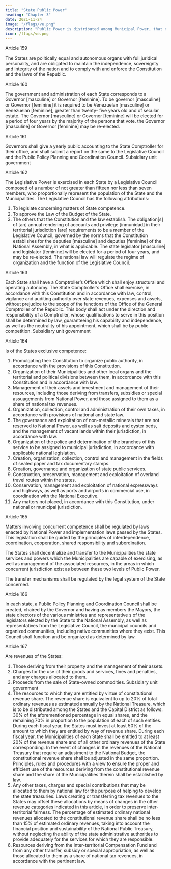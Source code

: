 ```yaml
---
title: "State Public Power"
heading: "Chapter 3"
date: 2021-11-24
image: "/flags/ve.png"
description: "Public Power is distributed among Municipal Power, that of the States Power and National Power"
icon: /flags/ve.png
---
```



Article 159

The States are politically equal and autonomous organs with full juridical personality,
and are obligated to maintain the independence, sovereignty and integrity of the nation
and to comply with and enforce the Constitution and the laws of the Republic.

Article 160

The government and administration of each State corresponds to a Governor
[masculine] or Governor [feminine]. To be governor [masculine] or Governor [feminine] it
is required to be Venezuelan [masculine] or Venezuelan [feminine], greater than twenty-
five years old and of secular estate.
The Governor [masculine] or Governor [feminine] will be elected for a period of four
years by the majority of the persons that vote. the Governor [masculine] or Governor
[feminine] may be re-elected.

Article 161

Governors shall give a yearly public accounting to the State Comptroller for their office,
and shall submit a report on the same to the Legislative Council and the Public Policy
Planning and Coordination Council.
Subsidiary unit government

Article 162

The Legislative Power is exercised in each State by a Legislative Council composed of a
number of not greater than fifteen nor less than seven members, who proportionally
represent the population of the State and the Municipalities. The Legislative Council has
the following attributions:
1. To legislate concerning matters of State competence.
2. To approve the Law of the Budget of the State.
3. The others that the Constitution and the law establish.
The obligation[s] of [an] annual rendering of accounts and privilege [inmunidad] in their
territorial jurisdiction [are] requirements to be a member of the Legislative Council,
governed by the norms that the Constitution establishes for the deputies [masculine]
and deputies [feminine] of the National Assembly, in what is applicable. The state
legislator [masculine] and legislator [feminine] will be elected for a period of four years,
and may be re-elected. The national law will regulate the regime of organization and the
function of the Legislative Council.

Article 163

Each State shall have a Comptroller’s Office which shall enjoy structural and operating autonomy. The State Comptroller’s Office shall exercise, in accordance with this Constitution and in accordance with law, control, vigilance and auditing authority over state revenues, expenses and assets, without prejudice to the scope of the functions of the Office of the General Comptroller of the Republic. This body shall act under the
direction and responsibility of a Comptroller, whose qualifications to serve in this position shall be determined by law, guaranteeing his capability and independence, as well as the neutrality of his appointment, which shall be by public competition.
Subsidiary unit government

Article 164

Is of the States exclusive competence:
1. Promulgating their Constitution to organize public authority, in accordance with the provisions of this Constitution.
2. Organization of their Municipalities and other local organs and the territorial and political divisions between them, in accordance with this Constitution and in accordance with law.
3. Management of their assets and investment and management of their resources, including those deriving from transfers, subsidies or special assuagements from National Power, and those assigned to them as a share of national tax revenues.
4. Organization, collection, control and administration of their own taxes, in accordance with provisions of national and state law.
5. The governance and exploitation of non-metallic minerals that are not reserved to National Power, as well as salt deposits and oyster beds, and the management of vacant lands within their jurisdiction, in accordance with law.
6. Organization of the police and determination of the branches of this service to be assigned to municipal jurisdiction, in accordance with applicable national legislation.
7. Creation, organization, collection, control and management in the fields of sealed paper and tax documentary stamps.
8. Creation, governance and organization of state public services.
9. Construction, preservation, management and exploitation of overland travel routes within the states.
10. Conservation, management and exploitation of national expressways and highways, as well as ports and airports in commercial use, in coordination with the National Executive.
11. Any matters not placed, in accordance with this Constitution, under national or
municipal jurisdiction.

Article 165

Matters involving concurrent competence shall be regulated by laws enacted by National Power and implementation laws passed by the States. This legislation shall be guided by the principles of interdependence, coordination, cooperation, shared responsibility and subordination.

The States shall decentralize and transfer to the Municipalities the state services and powers which the Municipalities are capable of exercising, as well as management of the associated resources, in the areas in which concurrent jurisdiction exist as between these two levels of Public Power. 

The transfer mechanisms shall be regulated by the legal system of the State concerned.

Article 166

In each state, a Public Policy Planning and Coordination Council shall be created, chaired
by the Governor and having as members the Mayors, the state directors of the various
ministries and representative s of the legislators elected by the State to the National
Assembly, as well as representatives from the Legislative Council, the municipal councils
and organized communities, including native communities where they exist. This Council
shall function and be organized as determined by law.

Article 167

Are revenues of the States:
1. Those deriving from their property and the management of their assets.
2. Charges for the use of their goods and services, fines and penalties, and any
charges allocated to them.
3. Proceeds from the sale of State-owned commodities.
Subsidiary unit government
4. The resources to which they are entitled by virtue of constitutional revenue share. The revenue share is equivalent to up to 20% of total ordinary revenues as estimated annually by the National Treasure, which is to be distributed among the States and the Capital District as follows: 30% of the aforementioned percentage in equal shares, and the remaining 70% in proportion to the population of each of such entities.
During each fiscal year, the States must invest at least 50% of the amount to which they are entitled by way of revenue share. During each fiscal year, the Municipalities of each State shall be entitled to at least 20% of the revenue share and of all other ordinary revenues of the State corresponding. 
In the event of changes in the revenues of the National Treasury that require an
adjustment to the National Budget, the constitutional revenue share shall be
adjusted in the same proportion. 
Principles, rules and procedures with a view to ensure the proper and efficient use of the resources deriving from the constitutional revenue share and the share of the Municipalities therein shall be established by law.
5. Any other taxes, charges and special contributions that may be allocated to them by national law for the purpose of helping to develop the state treasuries. Laws creating or transferring tax revenues to the States may offset these allocations by means of changes in the other revenue categories indicated in this article, in order to preserve inter-territorial fairness. The percentage of estimated ordinary national revenues allocated to the constitutional revenue share shall be no less than 15% of estimated ordinary revenues, taking into account the financial position and sustainability of the National Public Treasury, without neglecting the ability of the state administrative authorities to provide adequately for the services for which they are responsible.
6. Resources deriving from the Inter-territorial Compensation Fund and from any other transfer, subsidy or special appropriation, as well as those allocated to them as a share of national tax revenues, in accordance with the pertinent law.

